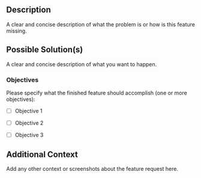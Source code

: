 ## Description
A clear and concise description of what the problem is or how is this feature missing.


## Possible Solution(s)
A clear and concise description of what you want to happen.

### Objectives
Please specify what the finished feature should accomplish (one or more objectives):
- [ ] Objective 1
- [ ] Objective 2
- [ ] Objective 3


## Additional Context
Add any other context or screenshots about the feature request here.

